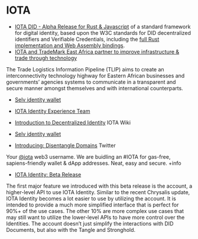 # IOTA


* [IOTA DID - Alpha Release for Rust & Javascript](https://blog.iota.org/releasing-iota-identity-alpha-a-standard-framework-for-digital-identity-cebabd108b4f) of a standard framework for digital identity, based upon the W3C standards for DID decentralized identifiers and Verifiable Credentials, including the [full Rust implementation and Web Assembly bindings](https://github.com/iotaledger/identity.rs/). 
* [IOTA and TradeMark East Africa partner to improve infrastructure & trade through technology](https://www.youtube.com/watch?v%3DbnAfclXTaeI)

The Trade Logistics Information Pipeline (TLIP) aims to create an interconnectivity technology highway for Eastern African businesses and governments’ agencies systems to communicate in a transparent and secure manner amongst themselves and with international counterparts.


* [Selv identity wallet](https://github.com/iotaledger/selv-mobile)
* [IOTA Identity Experience Team](https://github.com/iota-community/X-Team_IOTA_Identity)

* [Introduction to Decentralized Identity](https://wiki.iota.org/identity.rs/decentralized_identity) IOTA Wiki

* [Selv identity wallet](https://github.com/iotaledger/selv-mobile)

* [Introducing: Disentangle Domains](https://twitter.com/disentangleDNS/status/1470747203635494916?s%3D20) Twitter

Your [@iota](https://twitter.com/iota) web3 username. We are buidling an #IOTA for gas-free, sapiens-friendly wallet & dApp addresses. Neat, easy and secure. +info
* [IOTA Identity: Beta Release](https://blog.iota.org/iota-identity-beta-release/)

The first major feature we introduced with this beta release is the account, a higher-level API to use IOTA Identity. Similar to the recent Chrysalis update, IOTA Identity becomes a lot easier to use by utilizing the account. It is intended to provide a much more simplified interface that is perfect for 90%+ of the use cases. The other 10% are more complex use cases that may still want to utilize the lower-level APIs to have more control over the Identities. The account doesn’t just simplify the interactions with DID Documents, but also with the Tangle and Stronghold.
